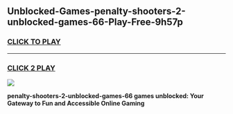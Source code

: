 
## Unblocked-Games-penalty-shooters-2-unblocked-games-66-Play-Free-9h57p
<h3>
<a href="https://premium76.site?title=penalty-shooters-2-unblocked-games-66&ref=20M">CLICK TO PLAY</a></h3>
<hr>

<h3>
<a href="https://premium76.site?title=penalty-shooters-2-unblocked-games-66&ref=20M">CLICK 2 PLAY</a>
  
</h3>

<a href="https://premium76.site?title=penalty-shooters-2-unblocked-games-66&ref=19M"><img src="https://clearcache.store/games.png"></a>


**penalty-shooters-2-unblocked-games-66 games unblocked: Your Gateway to Fun and Accessible Online Gaming**
